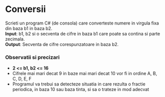# Conversii 
Scrieti un program C# (de consola) care converteste numere in virgula fixa din baza b1 in baza b2.   
**Input**: b1, b2 si o secventa de cifre in baza b1 care poate sa contina si parte zecimala.  
**Output**: Secventa de cifre corespunzatoare in baza b2.  
  
### Observatii si precizari  
- **2 <= b1, b2 <= 16**  
- Cifrele mai mari decat 9 in baze mai mari decat 10 vor fi in ordine A, B, C, D, E, F  
- Programul va trebui sa detecteze situatia in care rezulta o fractie periodica, in baza 10 sau baza tinta, si sa o trateze in mod adecvat